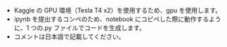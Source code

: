 - Kaggle の GPU 環境（Tesla T4 x2）を使用するため、gpu を使用します。
- ipynb を提出するコンペのため、notebook にコピペした際に動作するように、1 つの.py ファイルでコードを生成します。
- コメントは日本語で記載してください。

